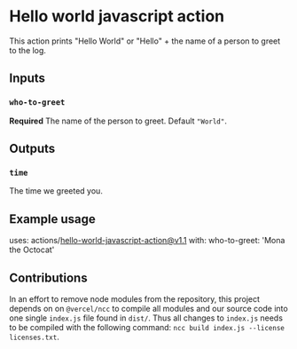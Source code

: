 # Hello world javascript action

This action prints "Hello World" or "Hello" + the name of a person to greet to the log.

## Inputs

### `who-to-greet`

**Required** The name of the person to greet. Default `"World"`.

## Outputs

### `time`

The time we greeted you.

## Example usage

uses: actions/hello-world-javascript-action@v1.1
with:
  who-to-greet: 'Mona the Octocat'

## Contributions

In an effort to remove node modules from the repository, this project depends on on `@vercel/ncc` to compile all modules and our source code into one single `index.js` file found in `dist/`. Thus all changes to `index.js` needs to be compiled with the following command: `ncc build index.js --license licenses.txt`.